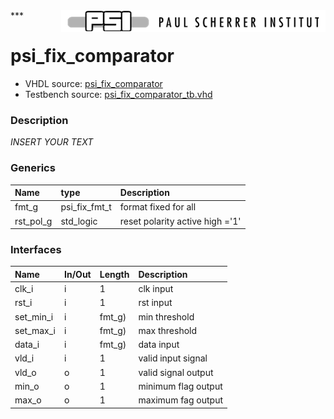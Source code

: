 <img align="right" src="../../doc/psi_logo.png">
***

# psi_fix_comparator
 - VHDL source: [psi_fix_comparator](../../hdl/psi_fix_comparator.vhd)
 - Testbench source: [psi_fix_comparator_tb.vhd](../../testbench/psi_fix_comparator_tb/psi_fix_comparator_tb.vhd)

### Description
*INSERT YOUR TEXT*

### Generics
| Name      | type          | Description                     |
|:----------|:--------------|:--------------------------------|
| fmt_g     | psi_fix_fmt_t | format fixed for all            |
| rst_pol_g | std_logic     | reset polarity active high ='1' |

### Interfaces
| Name      | In/Out   | Length   | Description         |
|:----------|:---------|:---------|:--------------------|
| clk_i     | i        | 1        | clk input           |
| rst_i     | i        | 1        | rst input           |
| set_min_i | i        | fmt_g)   | min threshold       |
| set_max_i | i        | fmt_g)   | max threshold       |
| data_i    | i        | fmt_g)   | data input          |
| vld_i     | i        | 1        | valid input signal  |
| vld_o     | o        | 1        | valid signal output |
| min_o     | o        | 1        | minimum flag output |
| max_o     | o        | 1        | maximum fag output  |
